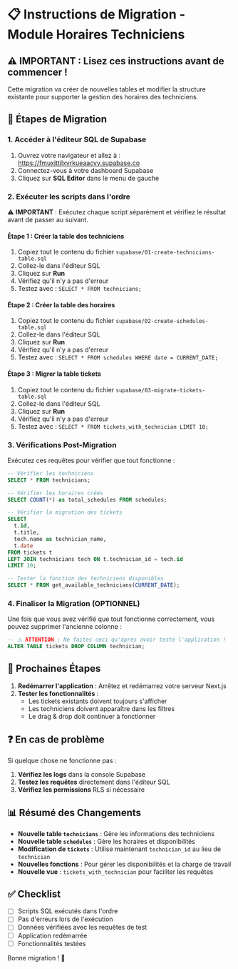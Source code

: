 # 📋 Instructions de Migration - Module Horaires Techniciens

## ⚠️ IMPORTANT : Lisez ces instructions avant de commencer !

Cette migration va créer de nouvelles tables et modifier la structure existante pour supporter la gestion des horaires des techniciens.

## 🚀 Étapes de Migration

### 1. Accéder à l'éditeur SQL de Supabase

1. Ouvrez votre navigateur et allez à : https://fmuxjttjlxvrkueaacvy.supabase.co
2. Connectez-vous à votre dashboard Supabase
3. Cliquez sur **SQL Editor** dans le menu de gauche

### 2. Exécuter les scripts dans l'ordre

⚠️ **IMPORTANT** : Exécutez chaque script séparément et vérifiez le résultat avant de passer au suivant.

#### Étape 1 : Créer la table des techniciens
1. Copiez tout le contenu du fichier `supabase/01-create-technicians-table.sql`
2. Collez-le dans l'éditeur SQL
3. Cliquez sur **Run**
4. Vérifiez qu'il n'y a pas d'erreur
5. Testez avec : `SELECT * FROM technicians;`

#### Étape 2 : Créer la table des horaires
1. Copiez tout le contenu du fichier `supabase/02-create-schedules-table.sql`
2. Collez-le dans l'éditeur SQL
3. Cliquez sur **Run**
4. Vérifiez qu'il n'y a pas d'erreur
5. Testez avec : `SELECT * FROM schedules WHERE date = CURRENT_DATE;`

#### Étape 3 : Migrer la table tickets
1. Copiez tout le contenu du fichier `supabase/03-migrate-tickets-table.sql`
2. Collez-le dans l'éditeur SQL
3. Cliquez sur **Run**
4. Vérifiez qu'il n'y a pas d'erreur
5. Testez avec : `SELECT * FROM tickets_with_technician LIMIT 10;`

### 3. Vérifications Post-Migration

Exécutez ces requêtes pour vérifier que tout fonctionne :

```sql
-- Vérifier les techniciens
SELECT * FROM technicians;

-- Vérifier les horaires créés
SELECT COUNT(*) as total_schedules FROM schedules;

-- Vérifier la migration des tickets
SELECT 
  t.id,
  t.title,
  tech.name as technician_name,
  t.date
FROM tickets t
LEFT JOIN technicians tech ON t.technician_id = tech.id
LIMIT 10;

-- Tester la fonction des techniciens disponibles
SELECT * FROM get_available_technicians(CURRENT_DATE);
```

### 4. Finaliser la Migration (OPTIONNEL)

Une fois que vous avez vérifié que tout fonctionne correctement, vous pouvez supprimer l'ancienne colonne :

```sql
-- ⚠️ ATTENTION : Ne faites ceci qu'après avoir testé l'application !
ALTER TABLE tickets DROP COLUMN technician;
```

## 🔧 Prochaines Étapes

1. **Redémarrer l'application** : Arrêtez et redémarrez votre serveur Next.js
2. **Tester les fonctionnalités** : 
   - Les tickets existants doivent toujours s'afficher
   - Les techniciens doivent apparaître dans les filtres
   - Le drag & drop doit continuer à fonctionner

## ❓ En cas de problème

Si quelque chose ne fonctionne pas :

1. **Vérifiez les logs** dans la console Supabase
2. **Testez les requêtes** directement dans l'éditeur SQL
3. **Vérifiez les permissions** RLS si nécessaire

## 📊 Résumé des Changements

- **Nouvelle table `technicians`** : Gère les informations des techniciens
- **Nouvelle table `schedules`** : Gère les horaires et disponibilités
- **Modification de `tickets`** : Utilise maintenant `technician_id` au lieu de `technician`
- **Nouvelles fonctions** : Pour gérer les disponibilités et la charge de travail
- **Nouvelle vue** : `tickets_with_technician` pour faciliter les requêtes

## ✅ Checklist

- [ ] Scripts SQL exécutés dans l'ordre
- [ ] Pas d'erreurs lors de l'exécution
- [ ] Données vérifiées avec les requêtes de test
- [ ] Application redémarrée
- [ ] Fonctionnalités testées

Bonne migration ! 🚀